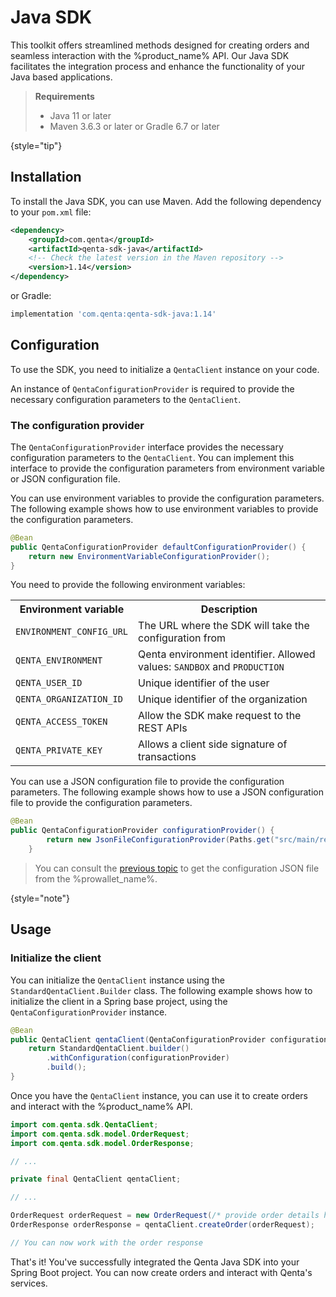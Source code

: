 # Java SDK

 This toolkit offers streamlined methods designed for creating orders and seamless interaction with the %product_name% API. Our Java SDK facilitates the integration process and enhance the functionality of your Java based applications.

> **Requirements**
>
> - Java 11 or later
> - Maven 3.6.3 or later or Gradle 6.7 or later

{style="tip"}

## Installation

To install the Java SDK, you can use Maven. Add the following dependency to your `pom.xml` file:

```xml
<dependency>
    <groupId>com.qenta</groupId>
    <artifactId>qenta-sdk-java</artifactId>
    <!-- Check the latest version in the Maven repository -->
    <version>1.14</version>
</dependency>
```

or Gradle:

```groovy
implementation 'com.qenta:qenta-sdk-java:1.14'
```

## Configuration

To use the SDK, you need to initialize a `QentaClient` instance on your code. 

An instance of `QentaConfigurationProvider` is required to provide the necessary configuration parameters to the `QentaClient`.

### The configuration provider

The `QentaConfigurationProvider` interface provides the necessary configuration parameters to the `QentaClient`. You can implement this interface to provide the configuration parameters from environment variable or JSON configuration file.

<tabs>
<tab title="Environment variables">
You can use environment variables to provide the configuration parameters. The following example shows how to use environment variables to provide the configuration parameters.<br/>

```java
@Bean
public QentaConfigurationProvider defaultConfigurationProvider() {
    return new EnvironmentVariableConfigurationProvider();
}
```

You need to provide the following environment variables:

<table>
    <tr>
        <th>Environment variable</th>
        <th>Description</th>
    </tr>
    <tr>
        <td><code>ENVIRONMENT_CONFIG_URL</code></td>
        <td>The URL where the SDK will take the configuration from</td>
    </tr>
    <tr>
        <td><code>QENTA_ENVIRONMENT</code></td>
        <td>Qenta environment identifier. Allowed values: <code>SANDBOX</code> and <code>PRODUCTION</code></td>
    </tr>
    <tr>
        <td><code>QENTA_USER_ID</code></td>
        <td>Unique identifier of the user</td>
    </tr>
    <tr>
        <td><code>QENTA_ORGANIZATION_ID</code></td>
        <td>Unique identifier of the organization</td>
    </tr>
    <tr>
        <td><code>QENTA_ACCESS_TOKEN</code></td>
        <td>Allow the SDK make request to the REST APIs</td>
    </tr>
    <tr>
        <td><code>QENTA_PRIVATE_KEY</code></td>
        <td>Allows a client side signature of transactions</td>
    </tr>
</table>

</tab>
<tab title="JSON configuration file">
You can use a JSON configuration file to provide the configuration parameters. The following example shows how to use a JSON configuration file to provide the configuration parameters.

```java
@Bean
public QentaConfigurationProvider configurationProvider() {
        return new JsonFileConfigurationProvider(Paths.get("src/main/resources/qenta_configuration.json"));
    }
```

</tab>
</tabs>


> You can consult the <a href="SDK-and-tools.md">previous topic</a> to get the configuration JSON file from the %prowallet_name%.
>
{style="note"}

## Usage

### Initialize the client

You can initialize the `QentaClient` instance using the `StandardQentaClient.Builder` class. The following example shows how to initialize the client in a Spring base project, using the `QentaConfigurationProvider` instance.

```java
@Bean
public QentaClient qentaClient(QentaConfigurationProvider configurationProvider) {
    return StandardQentaClient.builder()
        .withConfiguration(configurationProvider)
        .build();
}
```

Once you have the `QentaClient` instance, you can use it to create orders and interact with the %product_name% API.

```java
import com.qenta.sdk.QentaClient;
import com.qenta.sdk.model.OrderRequest;
import com.qenta.sdk.model.OrderResponse;

// ...

private final QentaClient qentaClient;

// ...

OrderRequest orderRequest = new OrderRequest(/* provide order details here */);
OrderResponse orderResponse = qentaClient.createOrder(orderRequest);

// You can now work with the order response
```

That's it! You've successfully integrated the Qenta Java SDK into your Spring Boot project. You can now create orders and interact with Qenta's services.